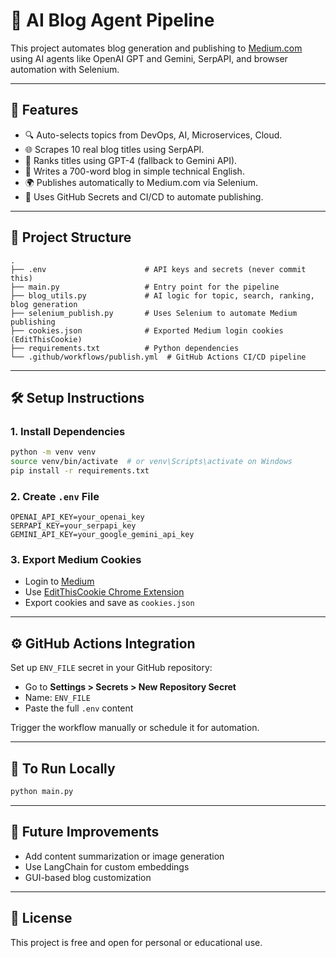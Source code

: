 
# 🧠 AI Blog Agent Pipeline

This project automates blog generation and publishing to [Medium.com](https://medium.com) using AI agents like OpenAI GPT and Gemini, SerpAPI, and browser automation with Selenium.

---

## 🚀 Features

- 🔍 Auto-selects topics from DevOps, AI, Microservices, Cloud.
- 🌐 Scrapes 10 real blog titles using SerpAPI.
- 🧠 Ranks titles using GPT-4 (fallback to Gemini API).
- 📝 Writes a 700-word blog in simple technical English.
- 🌍 Publishes automatically to Medium.com via Selenium.
- 🔐 Uses GitHub Secrets and CI/CD to automate publishing.

---

## 📁 Project Structure

```
.
├── .env                      # API keys and secrets (never commit this)
├── main.py                   # Entry point for the pipeline
├── blog_utils.py             # AI logic for topic, search, ranking, blog generation
├── selenium_publish.py       # Uses Selenium to automate Medium publishing
├── cookies.json              # Exported Medium login cookies (EditThisCookie)
├── requirements.txt          # Python dependencies
└── .github/workflows/publish.yml  # GitHub Actions CI/CD pipeline
```

---

## 🛠 Setup Instructions

### 1. Install Dependencies

```bash
python -m venv venv
source venv/bin/activate  # or venv\Scripts\activate on Windows
pip install -r requirements.txt
```

### 2. Create `.env` File

```env
OPENAI_API_KEY=your_openai_key
SERPAPI_KEY=your_serpapi_key
GEMINI_API_KEY=your_google_gemini_api_key
```

### 3. Export Medium Cookies

- Login to [Medium](https://medium.com)
- Use [EditThisCookie Chrome Extension](https://www.editthiscookie.com/)
- Export cookies and save as `cookies.json`

---

## ⚙️ GitHub Actions Integration

Set up `ENV_FILE` secret in your GitHub repository:

- Go to **Settings > Secrets > New Repository Secret**
- Name: `ENV_FILE`
- Paste the full `.env` content

Trigger the workflow manually or schedule it for automation.

---

## 🧪 To Run Locally

```bash
python main.py
```

---

## 🧠 Future Improvements

- Add content summarization or image generation
- Use LangChain for custom embeddings
- GUI-based blog customization

---

## 📃 License

This project is free and open for personal or educational use.
